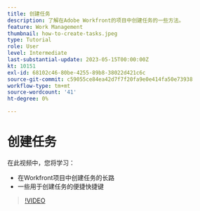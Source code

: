 ```yaml
---
title: 创建任务
description: 了解在Adobe Workfront的项目中创建任务的一些方法。
feature: Work Management
thumbnail: how-to-create-tasks.jpeg
type: Tutorial
role: User
level: Intermediate
last-substantial-update: 2023-05-15T00:00:00Z
kt: 10151
exl-id: 68102c46-80be-4255-89b8-38022d421c6c
source-git-commit: c59055ce84ea42d7f7f20fa9e0e414fa50e73938
workflow-type: tm+mt
source-wordcount: '41'
ht-degree: 0%

---
```


# 创建任务

在此视频中，您将学习：

* 在Workfront项目中创建任务的长路
* 一些用于创建任务的便捷快捷键

>[!VIDEO](https://video.tv.adobe.com/v/3419372/?quality=12&learn=on)

